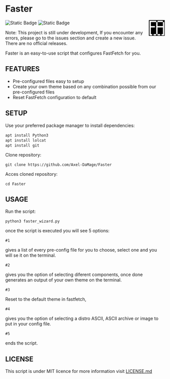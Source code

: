 # Faster
![Static Badge](https://img.shields.io/badge/license-MIT-green) ![Static Badge](https://img.shields.io/badge/Wizard-magenta)
<img src="Banners/Banner_Faster.png" width="10%" align="right" />


Note: This project is still under development, If you encounter any errors, please go to the issues section and create a new issue.
There are no official releases.

Faster is an easy-to-use script that configures FastFetch for you.

<H2> FEATURES </H2> 

* Pre-configured files easy to setup
* Create your own theme based on any combination possible from our pre-configured files
* Reset FastFetch configuration to default

<H2> SETUP </H2>
Use your preferred package manager to install dependencies:

```
apt install Python3
apt install lolcat
apt install git
```
Clone repository:
```
git clone https://github.com/Axel-DaMage/Faster
```
Acces cloned repository:
```
cd Faster
```
<H2> USAGE </H2>
Run the script:

```
python3 faster_wizard.py
```
once the script is executed you will see 5 options:
```
#1
```
gives a list of every pre-config file for you to choose, select one and you will se it on the terminal.
```
#2
```
gives you the option of selecting diferent components, once done generates an output of your own theme on the terminal.
```
#3
```
Reset to the default theme in fastfetch,
```
#4
```
gives you the option of selecting a distro ASCII, ASCII archive or image to put in your config file.
```
#5
```
ends the script.
<H2> LICENSE </H2>

This script is under MIT licence for more information visit [LICENSE.md](LICENSE.md)
